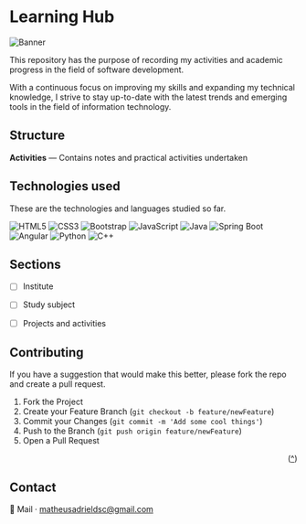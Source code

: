<a id="readme-top"></a>

<h1>Learning Hub</h1>

<img src="./assets/0b5cc024841accd9a31a7b2daeb0e57b2.gif" alt="Banner">

<p>This repository has the purpose of recording my activities and academic progress in the field of software development.</p>
<p>With a continuous focus on improving my skills and expanding my technical knowledge, I strive to stay up-to-date with the latest trends and emerging tools in the field of information technology.</p>

<h2>Structure</h2>
<p><strong>Activities</strong> — Contains notes and practical activities undertaken</p>

## Technologies used
<p>These are the technologies and languages ​​studied so far.</p>

![HTML5](https://img.shields.io/badge/HTML5-E34F26?style=for-the-badge&logo=html5&logoColor=white) ![CSS3](https://img.shields.io/badge/CSS3-1572B6?style=for-the-badge&logo=css3&logoColor=white) ![Bootstrap](https://img.shields.io/badge/Bootstrap-7952B3?style=for-the-badge&logo=bootstrap&logoColor=white) ![JavaScript](https://img.shields.io/badge/JavaScript-F7DF1E?style=for-the-badge&logo=javascript&logoColor=black) ![Java](https://img.shields.io/badge/Java-ED8B00?style=for-the-badge&logo=openjdk&logoColor=white) ![Spring Boot](https://img.shields.io/badge/Spring_Boot-6DB33F?style=for-the-badge&logo=spring-boot&logoColor=white) ![Angular](https://img.shields.io/badge/Angular-DD0031?style=for-the-badge&logo=angular&logoColor=white) ![Python](https://img.shields.io/badge/Python-3776AB?style=for-the-badge&logo=python&logoColor=white) ![C++](https://img.shields.io/badge/C%2B%2B-00599C?style=for-the-badge&logo=c%2B%2B&logoColor=white)
<br />


## Sections

- [ ] Institute
- [ ] Study subject
- [ ] Projects and activities


## Contributing

If you have a suggestion that would make this better, please fork the repo and create a pull request.

1. Fork the Project
2. Create your Feature Branch (`git checkout -b feature/newFeature`)
3. Commit your Changes (`git commit -m 'Add some cool things'`)
4. Push to the Branch (`git push origin feature/newFeature`)
5. Open a Pull Request

<p align="right">(<a href="#readme-top">^</a>)</p>


## Contact

📧 Mail · matheusadrieldsc@gmail.com